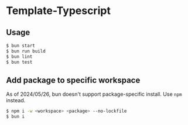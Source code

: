 # Template-Typescript

## Usage

```bash
$ bun start
$ bun run build
$ bun lint
$ bun test
```

## Add package to specific workspace

As of 2024/05/26, bun doesn't support package-specific install.
Use `npm` instead.

```bash
$ npm i -w <workspace> <package> --no-lockfile
$ bun i
```
